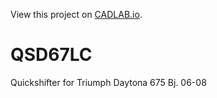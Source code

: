 View this project on [CADLAB.io](https://cadlab.io/project/1322). 

# QSD67LC
Quickshifter for Triumph Daytona 675 Bj. 06-08
